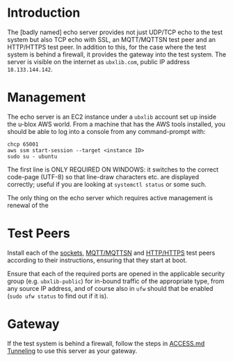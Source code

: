 # Introduction
The [badly named] echo server provides not just UDP/TCP echo to the test system but also TCP echo with SSL, an MQTT/MQTTSN test peer and an HTTP/HTTPS test peer.  In addition to this, for the case where the test system is behind a firewall, it provides the gateway into the test system.  The server is visible on the internet as `ubxlib.com`, public IP address `18.133.144.142`.

# Management
The echo server is an EC2 instance under a `ubxlib` account set up inside the u-blox AWS world.  From a machine that has the AWS tools installed, you should be able to log into a console from any command-prompt with:

```
chcp 65001
aws ssm start-session --target <instance ID>
sudo su - ubuntu
```

The first line is ONLY REQUIRED ON WINDOWS: it switches to the correct code-page (UTF-8) so that line-draw characters etc. are displayed correctly; useful if you are looking at `systemctl status` or some such.

The only thing on the echo server which requires active management is renewal of the 

# Test Peers
Install each of the [sockets](/common/sock/test/echo_server), [MQTT/MQTTSN](/common/mqtt_client/test/mqtt_broker) and [HTTP/HTTPS](/common/http_client/test/http_server) test peers according to their instructions, ensuring that they start at boot.

Ensure that each of the required ports are opened in the applicable security group (e.g. `ubxlib-public`) for in-bound traffic of the appropriate type, from any source IP address, and of course also in `ufw` should that be enabled (`sudo ufw status` to find out if it is).

# Gateway
If the test system is behind a firewall, follow the steps in [ACCESS.md Tunneling](ACCESS.md#tunneling) to use this server as your gateway.